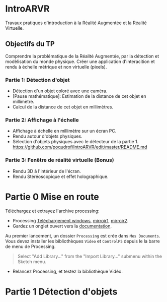 # IntroARVR
Travaux pratiques d'introduction à la Réalité Augmentée et la Réalité Virtuelle. 



## Objectifs du TP

Comprendre la problématique de la Réalité Augmentée, par la détection et modèlisation du monde physique. 
Créer une application d'interacition et rendu à échelle métrique et non virtuelle (pixels). 

### Partie 1: Détection d'objet

* Détection d'un objet coloré avec une caméra. 
* [Pause mathématique]: Estimation de la distance de cet objet en millimètre.
* Calcul de la distance de cet objet en millimètres.

### Partie 2: Affichage à l'échelle

* Affichage à échelle en millimètre sur un écran PC. 
* Rendu autour d'objets physiques. 
* Sélection d'objets physiques avec le détecteur de la partie 1. https://github.com/poqudrof/IntroARVR/edit/master/README.md

### Partie 3: Fenêtre de réalité virtuelle (Bonus)

* Rendu 3D à l'intérieur de l'écran.
* Rendu Stéréoscopique et effet holographique.



# Partie 0 Mise en route 

Téléchargez et extrayez l'archive processing:

* Processing [Téléchargement windows](http://download.processing.org/processing-3.5.3-windows64.zip), [mirroir1](http://vps601605.ovh.net/rails/processing-3.5.3-2-x86_64.pkg.tar.xz), [mirroir2](http://dist.rea.lity.tech/libs/processing-3.5.3-windows64.zip).
* Gardez un onglet ouvert vers la [documentation](https://processing.org/reference/).

Au premier lancement, un dossier `Processing` est crée dans `Mes Documents`. 
Vous devez installer les bibliothèques `Video` et `ControlP5` depuis le la barre de menu de Processing.

> Select "Add Library..." from the "Import Library..." submenu within the Sketch menu.

* Relancez Processing, et testez la bibliothèque Vidéo. 



# Partie 1 Détection d'objets


